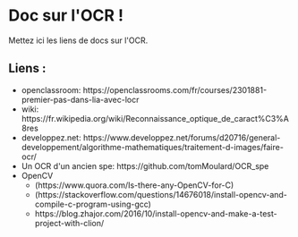 <h1>Doc sur l'OCR !</h1>
Mettez ici les liens de docs sur l'OCR.
<h2>Liens :</h2>
<ul>
  <li>openclassroom: https://openclassrooms.com/fr/courses/2301881-premier-pas-dans-lia-avec-locr</li>
  <li>wiki: https://fr.wikipedia.org/wiki/Reconnaissance_optique_de_caract%C3%A8res</li>
  <li>developpez.net: https://www.developpez.net/forums/d20716/general-developpement/algorithme-mathematiques/traitement-d-images/faire-ocr/</li>
  <li>Un OCR d'un ancien spe: https://github.com/tomMoulard/OCR_spe</li>
  <li>OpenCV
    <ul>
      <li>(https://www.quora.com/Is-there-any-OpenCV-for-C)</li>
      <li>(https://stackoverflow.com/questions/14676018/install-opencv-and-compile-c-program-using-gcc)</li>
      <li>https://blog.zhajor.com/2016/10/install-opencv-and-make-a-test-project-with-clion/</li>
    </ul>
  </li>
</ul>

